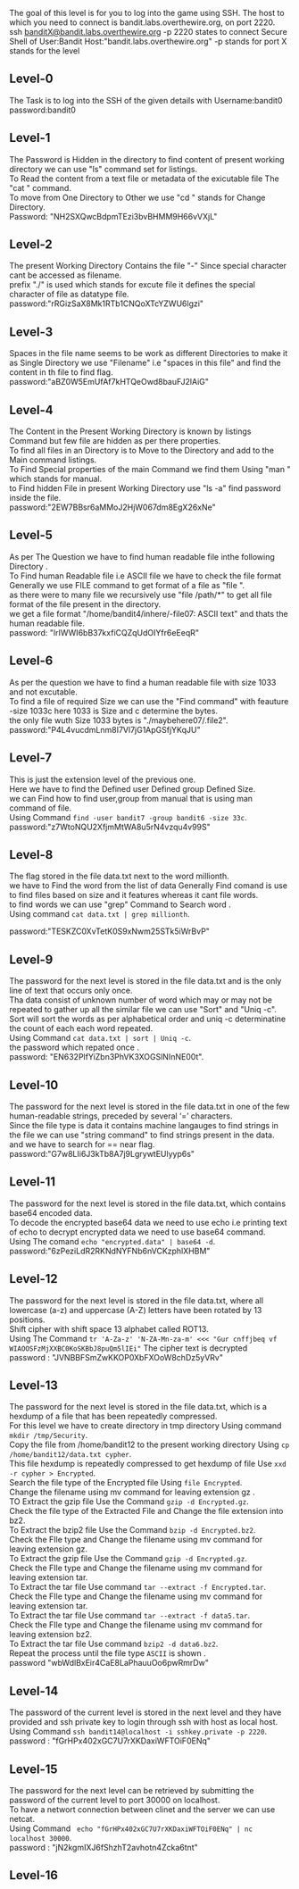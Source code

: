 The goal of this level is for you to log into the game using SSH. The host to which you need to connect is bandit.labs.overthewire.org, on port 2220.  
ssh banditX@bandit.labs.overthewire.org -p 2220 states to connect Secure Shell of User:Bandit Host:"bandit.labs.overthewire.org" -p stands for port X stands for the level
## Level-0
The Task is to log into the SSH of the given details with Username:bandit0 password:bandit0
## Level-1
The Password is Hidden in the directory to find content of present working directory we can use "ls" command set for listings.   
To Read the content from a text file or metadata of the exicutable file The "cat <filename>" command.  
To move from One Directory to Other we use "cd <filename>" stands for Change Directory.  
Password: "NH2SXQwcBdpmTEzi3bvBHMM9H66vVXjL"
## Level-2
The present Working Directory Contains the file "-" Since special character cant be accessed as filename.  
prefix "./" is used which stands for excute file it defines the special character of file as datatype file.  
password:"rRGizSaX8Mk1RTb1CNQoXTcYZWU6lgzi"  

## Level-3
Spaces in the file name seems to be work as different Directories to make it as Single Directory we use "Filename" i.e "spaces in this file" and find the content in th file to find flag.  
password:"aBZ0W5EmUfAf7kHTQeOwd8bauFJ2lAiG"
## Level-4
The Content in the Present Working Directory is known by listings Command but few file are hidden as per there properties.   
To find all files in an Directory is to Move to the Directory and add  to the Main command listings.  
To Find Special properties of the main Command we find them Using "man <Command>" which stands for manual.  
to Find hidden File in present Working Directory use "ls -a" find password inside the file.  
password:"2EW7BBsr6aMMoJ2HjW067dm8EgX26xNe"  

## Level-5
As per The Question we have to find human readable file inthe following Directory .  
To Find human Readable file i.e ASCII file we have to check the file format Generally we use FILE command to get format of a file as "file <filename>".  
as there were to many file we recursively use "file /path/*" to get all file format of the file present in the directory.  
we get a file format "/home/bandit4/inhere/-file07: ASCII text" and thats the human readable file.  
password: "lrIWWI6bB37kxfiCQZqUdOIYfr6eEeqR"  

## Level-6
As per the question we have to find a human readable file with size 1033 and not excutable.  
To find a file of required Size we can use the "Find command" with feauture -size 1033c here 1033 is Size and c determine the bytes.   
the only file wuth Size 1033 bytes is "./maybehere07/.file2".  
password:"P4L4vucdmLnm8I7Vl7jG1ApGSfjYKqJU"  

## Level-7
This is just the extension level of the previous one.  
Here we have to find the Defined user Defined group Defined Size.  
we can Find how to find user,group from manual that is using man command of file.  
Using Command `find -user bandit7 -group bandit6 -size 33c`.  
password:"z7WtoNQU2XfjmMtWA8u5rN4vzqu4v99S"  
## Level-8
The flag stored in the file data.txt next to the word millionth.  
we have to Find the word from the list of data Generally Find comand is use to find files based on size and it features whereas it cant file words.  
to find words we can use "grep" Command to Search word .  
Using command `cat data.txt | grep millionth`.  

password:"TESKZC0XvTetK0S9xNwm25STk5iWrBvP"
## Level-9
The password for the next level is stored in the file data.txt and is the only line of text that occurs only once.  
Tha data consist of unknown number of word which may or may not be repeated to gather up all the similar file we can use "Sort" and "Uniq -c".   
Sort will sort the words as per alphabetical order and uniq -c determinatine the count of each each word repeated.  
Using Command `cat data.txt | sort | Uniq -c`.  
the password which repated once .  
password: "EN632PlfYiZbn3PhVK3XOGSlNInNE00t".  
## Level-10
The password for the next level is stored in the file data.txt in one of the few human-readable strings, preceded by several ‘=’ characters.  
Since the file type is data it contains machine langauges to find strings in the file we can use "string command" to find strings present in the data.  
and we have to search for == near flag.  
password:"G7w8LIi6J3kTb8A7j9LgrywtEUlyyp6s"  

## Level-11
The password for the next level is stored in the file data.txt, which contains base64 encoded data.  
To decode the encrypted base64 data we need to use echo i.e printing text of echo to decrypt encrypted data we need to use base64 command.  
Using The comand `echo "encrypted.data" | base64 -d`.  
password:"6zPeziLdR2RKNdNYFNb6nVCKzphlXHBM"  

## Level-12
The password for the next level is stored in the file data.txt, where all lowercase (a-z) and uppercase (A-Z) letters have been rotated by 13 positions.  
Shift cipher with shift space 13 alphabet called ROT13.  
Using The Command `tr 'A-Za-z' 'N-ZA-Mn-za-m' <<< "Gur cnffjbeq vf WIAOOSFzMjXXBC0KoSKBbJ8puQm5lIEi"` The cipher text is decrypted  
password : "JVNBBFSmZwKKOP0XbFXOoW8chDz5yVRv"  

## Level-13
The password for the next level is stored in the file data.txt, which is a hexdump of a file that has been repeatedly compressed.  
For this level we have to create directory in tmp directory Using command `mkdir /tmp/Security`.  
Copy the file from /home/bandit12 to the present working directory Using `cp /home/bandit12/data.txt cypher`.  
This file hexdump is repeatedly compressed to get hexdump of file Use `xxd -r cypher > Encrypted`.  
Search the file type of the Encrypted file Using `file Encrypted`.  
Change the filename using mv command for leaving extension gz .  
TO Extract the gzip file Use the Command `gzip -d Encrypted.gz`.  
Check the file type of the Extracted File and Change the file extension into bz2.  
To Extract the bzip2 file Use the Command `bzip -d Encrypted.bz2`.  
Check the FIle type and Change the filename using mv command for leaving extension gz.  
To Extract the gzip file Use the Command `gzip -d Encrypted.gz`.  
Check the FIle type and Change the filename using mv command for leaving extension tar.  
To Extract the tar file Use command `tar --extract -f Encrypted.tar`.  
Check the FIle type and Change the filename using mv command for leaving extension tar.  
To Extract the tar file Use command `tar --extract -f data5.tar`.  
Check the FIle type and Change the filename using mv command for leaving extension bz2.  
To Extract the tar file Use command `bzip2 -d data6.bz2`.  
Repeat the process until the file type `ASCII` is shown .  
password "wbWdlBxEir4CaE8LaPhauuOo6pwRmrDw"  

## Level-14
The password of the current level is stored in the next level and they have provided and ssh private key to login through ssh with host as local host.  
Using Command `ssh bandit14@localhost -i sshkey.private -p 2220`.  
password : "fGrHPx402xGC7U7rXKDaxiWFTOiF0ENq"  

## Level-15
The password for the next level can be retrieved by submitting the password of the current level to port 30000 on localhost.  
To have a networt connection between clinet and the server we can use netcat.  
Using Command ` echo "fGrHPx402xGC7U7rXKDaxiWFTOiF0ENq" | nc localhost 30000`.  
password : "jN2kgmIXJ6fShzhT2avhotn4Zcka6tnt"  

## Level-16



